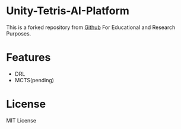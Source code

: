 # Unity-Tetris-AI-Platform
This is a forked repository from [Github](https://github.com/zigurous/unity-tetris-tutorial)
For Educational and Research Purposes.

# Features
- DRL
- MCTS(pending)

# License
MIT License
